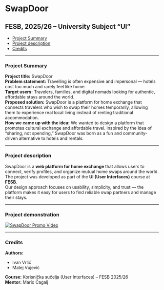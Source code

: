 # SwapDoor

## FESB, 2025/26 – University Subject “UI”

- [Project Summary](#project-summary)
- [Project description](#project-description)
- [Credits](#credits)

---

### Project Summary

**Project title:** SwapDoor  
**Problem statement:** Travelling is often expensive and impersonal — hotels cost too much and rarely feel like home.  
**Target users:** Travelers, families, and digital nomads looking for authentic, affordable stays around the world.  
**Proposed solution:** SwapDoor is a platform for home exchange that connects travelers who wish to swap their homes temporarily, allowing them to experience real local living instead of renting traditional accommodation.  
**How we came up with the idea:** We wanted to design a platform that promotes cultural exchange and affordable travel. Inspired by the idea of “sharing, not spending,” SwapDoor was born as a fun and community-driven alternative to hotels and rentals.

---

### Project description

SwapDoor is a **web platform for home exchange** that allows users to connect, verify profiles, and organize mutual home swaps around the world.  
The project was developed as part of the **UI (User Interfaces)** course at **FESB**.  
Our design approach focuses on usability, simplicity, and trust — the platform makes it easy for users to find reliable swap partners and manage their stays.

---

### Project demonstration

[![SwapDoor Promo Video](https://img.youtube.com/vi/juhnkCSr0zo/0.jpg)](https://youtu.be/juhnkCSr0zo)

---

### Credits

**Authors:**  
- Ivan Vrlić
- Matej Vujević

**Course:** Korisnička sučelja (User Interfaces) – FESB 2025/26  
**Mentor:** Mario Čagalj
